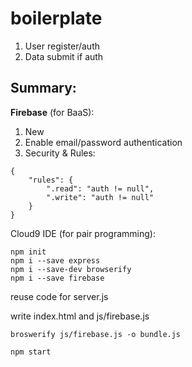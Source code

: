 # boilerplate

1. User register/auth
2. Data submit if auth

## Summary:

**Firebase** (for BaaS):

1. New
2. Enable email/password authentication
3. Security & Rules:

```
{
    "rules": {
        ".read": "auth != null",
        ".write": "auth != null"
    }
}
```

Cloud9 IDE (for pair programming):

```
npm init
npm i --save express
npm i --save-dev browserify
npm i --save firebase
```

reuse code for server.js

write index.html and js/firebase.js

`broswerify js/firebase.js -o bundle.js`

`npm start`

